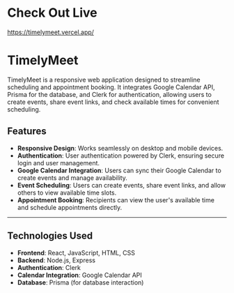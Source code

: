 # **Check Out Live**

https://timelymeet.vercel.app/

# **TimelyMeet**

TimelyMeet is a responsive web application designed to streamline scheduling and appointment booking. It integrates Google Calendar API, Prisma for the database, and Clerk for authentication, allowing users to create events, share event links, and check available times for convenient scheduling.

## **Features**

- **Responsive Design**: Works seamlessly on desktop and mobile devices.
- **Authentication**: User authentication powered by Clerk, ensuring secure login and user management.
- **Google Calendar Integration**: Users can sync their Google Calendar to create events and manage availability.
- **Event Scheduling**: Users can create events, share event links, and allow others to view available time slots.
- **Appointment Booking**: Recipients can view the user's available time and schedule appointments directly.

---

## **Technologies Used**

- **Frontend**: React, JavaScript, HTML, CSS
- **Backend**: Node.js, Express
- **Authentication**: Clerk
- **Calendar Integration**: Google Calendar API
- **Database**: Prisma (for database interaction)
